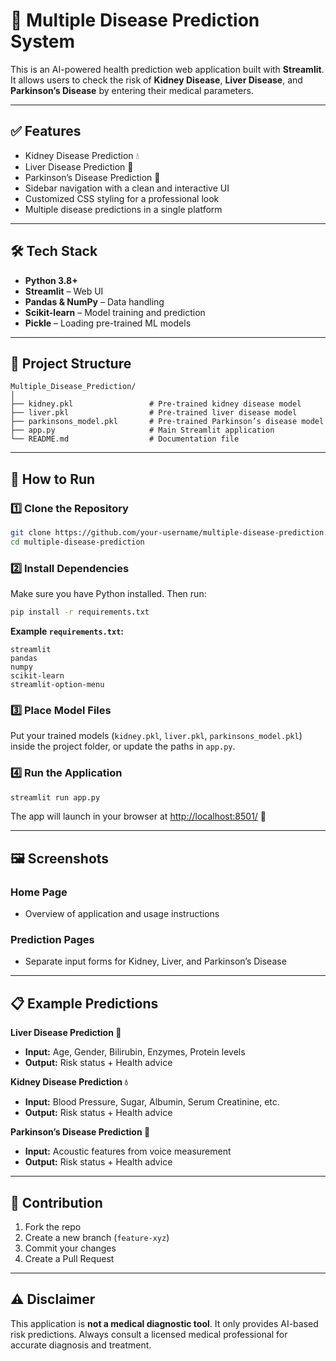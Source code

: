 # 🏥 Multiple Disease Prediction System

This is an AI-powered health prediction web application built with **Streamlit**.
It allows users to check the risk of **Kidney Disease**, **Liver Disease**, and **Parkinson’s Disease** by entering their medical parameters.

---

## ✅ Features

* Kidney Disease Prediction 💧
* Liver Disease Prediction 🍂
* Parkinson’s Disease Prediction 🧠
* Sidebar navigation with a clean and interactive UI
* Customized CSS styling for a professional look
* Multiple disease predictions in a single platform

---

## 🛠️ Tech Stack

* **Python 3.8+**
* **Streamlit** – Web UI
* **Pandas & NumPy** – Data handling
* **Scikit-learn** – Model training and prediction
* **Pickle** – Loading pre-trained ML models

---

## 📂 Project Structure

```
Multiple_Disease_Prediction/
│
├── kidney.pkl                 # Pre-trained kidney disease model
├── liver.pkl                  # Pre-trained liver disease model
├── parkinsons_model.pkl       # Pre-trained Parkinson’s disease model
├── app.py                     # Main Streamlit application
└── README.md                  # Documentation file
```

---

## 🚀 How to Run

### 1️⃣ Clone the Repository

```bash
git clone https://github.com/your-username/multiple-disease-prediction.git
cd multiple-disease-prediction
```

### 2️⃣ Install Dependencies

Make sure you have Python installed. Then run:

```bash
pip install -r requirements.txt
```

**Example `requirements.txt`:**

```
streamlit
pandas
numpy
scikit-learn
streamlit-option-menu
```

### 3️⃣ Place Model Files

Put your trained models (`kidney.pkl`, `liver.pkl`, `parkinsons_model.pkl`) inside the project folder, or update the paths in `app.py`.

### 4️⃣ Run the Application

```bash
streamlit run app.py
```

The app will launch in your browser at [http://localhost:8501/](http://localhost:8501/) 🎉

---

## 🖼️ Screenshots

### Home Page

* Overview of application and usage instructions

### Prediction Pages

* Separate input forms for Kidney, Liver, and Parkinson’s Disease

---

## 📋 Example Predictions

**Liver Disease Prediction 🍂**

* **Input:** Age, Gender, Bilirubin, Enzymes, Protein levels
* **Output:** Risk status + Health advice

**Kidney Disease Prediction 💧**

* **Input:** Blood Pressure, Sugar, Albumin, Serum Creatinine, etc.
* **Output:** Risk status + Health advice

**Parkinson’s Disease Prediction 🧠**

* **Input:** Acoustic features from voice measurement
* **Output:** Risk status + Health advice

---

## 🤝 Contribution

1. Fork the repo
2. Create a new branch (`feature-xyz`)
3. Commit your changes
4. Create a Pull Request

---

## ⚠️ Disclaimer

This application is **not a medical diagnostic tool**.
It only provides AI-based risk predictions.
Always consult a licensed medical professional for accurate diagnosis and treatment.

